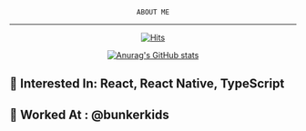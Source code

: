  <div>

  <div align=center>
  
    ABOUT ME
  -------------
	
[![Hits](https://hits.seeyoufarm.com/api/count/incr/badge.svg?url=https%3A%2F%2Fgithub.com%2Ftaese0ng&count_bg=%2379C83D&title_bg=%23555555&icon=&icon_color=%23E7E7E7&title=hits&edge_flat=false)](https://hits.seeyoufarm.com)
	
  </div>
  
  <div align=center>
  
  [![Anurag's GitHub stats](https://github-readme-stats.vercel.app/api?username=taese0ng)](https://github.com/anuraghazra/github-readme-stats)

  
  </div>
  
  <div align=start>
 
  
  👀 Interested In: React, React Native, TypeScript
-------------

  👀 Worked At : @bunkerkids
-------------

  
  </div>
  
  </div>
